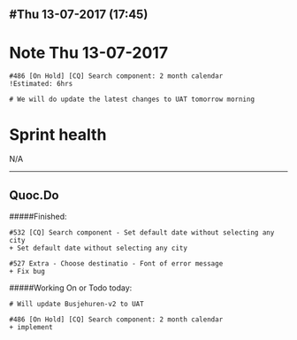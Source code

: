 #Thu 13-07-2017  **(17:45)** 
---

# Note Thu 13-07-2017
```
#486 [On Hold] [CQ] Search component: 2 month calendar
!Estimated: 6hrs

# We will do update the latest changes to UAT tomorrow morning
```

# Sprint health
N/A

---
## Quoc.Do
#####Finished:
```
#532 [CQ] Search component - Set default date without selecting any city
+ Set default date without selecting any city

#527 Extra - Choose destinatio - Font of error message 
+ Fix bug
```

#####Working On or Todo today:
```
# Will update Busjehuren-v2 to UAT

#486 [On Hold] [CQ] Search component: 2 month calendar
+ implement
```
